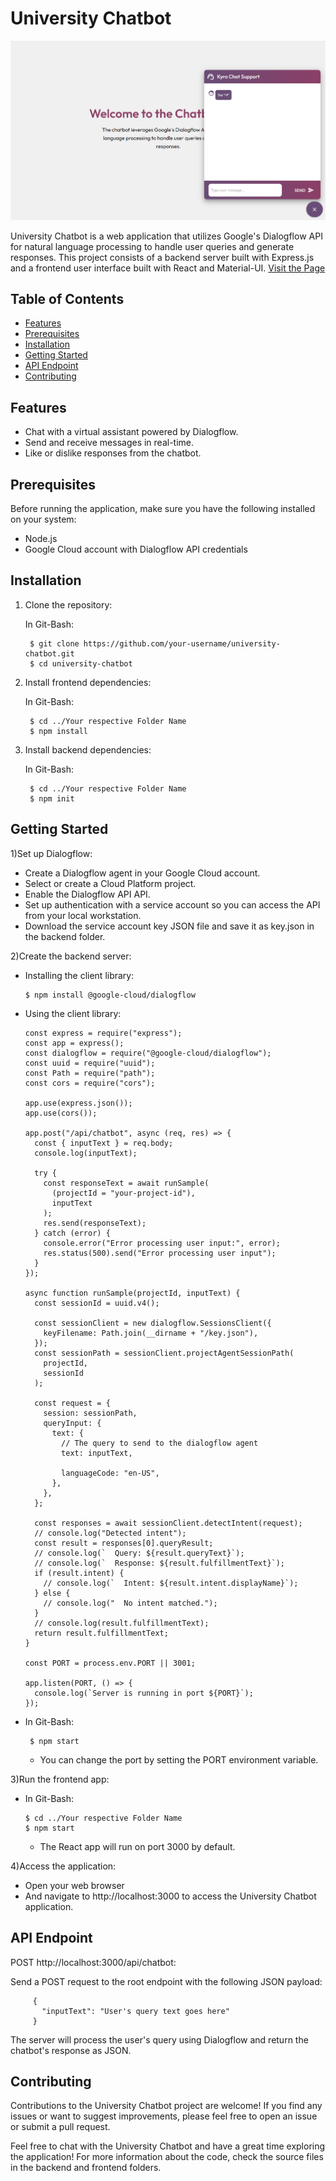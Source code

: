 # University Chatbot

![Chatbot App Screenshot](screenshot.png)

University Chatbot is a web application that utilizes Google's Dialogflow API for natural language processing to handle user queries and generate responses.
This project consists of a backend server built with Express.js and a frontend user interface built with React and Material-UI.
[Visit the Page](https://papaya-parfait-3b6749.netlify.app)

## Table of Contents

- [Features](#features)
- [Prerequisites](#prerequisites)
- [Installation](#installation)
- [Getting Started](#getting-started)
- [API Endpoint](#api-endpoint)
- [Contributing](#contributing)


## Features

- Chat with a virtual assistant powered by Dialogflow.
- Send and receive messages in real-time.
- Like or dislike responses from the chatbot.

## Prerequisites

Before running the application, make sure you have the following installed on your system:

- Node.js
- Google Cloud account with Dialogflow API credentials

## Installation

1. Clone the repository:

    In Git-Bash:
   ```
    $ git clone https://github.com/your-username/university-chatbot.git
    $ cd university-chatbot
   ``` 
3. Install frontend dependencies:
   
    In Git-Bash:
   ```
    $ cd ../Your respective Folder Name
    $ npm install
   ```
4. Install backend dependencies:

   In Git-Bash:
   ```
    $ cd ../Your respective Folder Name
    $ npm init
    ```
   
## Getting Started
   
  1)Set up Dialogflow:
  
 * Create a Dialogflow agent in your Google Cloud account.
 * Select or create a Cloud Platform project.
 * Enable the Dialogflow API API.
 * Set up authentication with a service account so you can access the API from your local workstation.
 * Download the service account key JSON file and save it as key.json in the backend folder.
      
  2)Create the backend server:
  
 - Installing the client library:
   
    ```
    $ npm install @google-cloud/dialogflow
    ```
- Using the client library:
    
    ```
    const express = require("express");
    const app = express();
    const dialogflow = require("@google-cloud/dialogflow");
    const uuid = require("uuid");
    const Path = require("path");
    const cors = require("cors");
    
    app.use(express.json());
    app.use(cors());
    
    app.post("/api/chatbot", async (req, res) => {
      const { inputText } = req.body;
      console.log(inputText);
    
      try {
        const responseText = await runSample(
          (projectId = "your-project-id"),
          inputText
        );
        res.send(responseText);
      } catch (error) {
        console.error("Error processing user input:", error);
        res.status(500).send("Error processing user input");
      }
    });
    
    async function runSample(projectId, inputText) {
      const sessionId = uuid.v4();
    
      const sessionClient = new dialogflow.SessionsClient({
        keyFilename: Path.join(__dirname + "/key.json"),
      });
      const sessionPath = sessionClient.projectAgentSessionPath(
        projectId,
        sessionId
      );
    
      const request = {
        session: sessionPath,
        queryInput: {
          text: {
            // The query to send to the dialogflow agent
            text: inputText,
    
            languageCode: "en-US",
          },
        },
      };
    
      const responses = await sessionClient.detectIntent(request);
      // console.log("Detected intent");
      const result = responses[0].queryResult;
      // console.log(`  Query: ${result.queryText}`);
      // console.log(`  Response: ${result.fulfillmentText}`);
      if (result.intent) {
        // console.log(`  Intent: ${result.intent.displayName}`);
      } else {
        // console.log("  No intent matched.");
      }
      // console.log(result.fulfillmentText);
      return result.fulfillmentText;
    }
    
    const PORT = process.env.PORT || 3001;
    
    app.listen(PORT, () => {
      console.log(`Server is running in port ${PORT}`);
    });

    ```
        
 - In Git-Bash:
    
    ```
     $ npm start
    ```
     * You can change the port by setting the PORT environment variable.

  3)Run the frontend app:
  
 - In Git-Bash:
   
     ```
     $ cd ../Your respective Folder Name
     $ npm start
     ```
      * The React app will run on port 3000 by default.

  4)Access the application:
  
* Open your web browser
* And navigate to http://localhost:3000 to access the University Chatbot application.

 ## API Endpoint
 
  POST http://localhost:3000/api/chatbot:
  
  Send a POST request to the root endpoint with the following JSON payload:
 ```
      {
        "inputText": "User's query text goes here"
      }
```
  The server will process the user's query using Dialogflow and return the chatbot's response as JSON.

 ## Contributing
 
  Contributions to the University Chatbot project are welcome! 
  If you find any issues or want to suggest improvements, please feel free to open an issue or submit a pull request.

Feel free to chat with the University Chatbot and have a great time exploring the application!
For more information about the code, check the source files in the backend and frontend folders.
